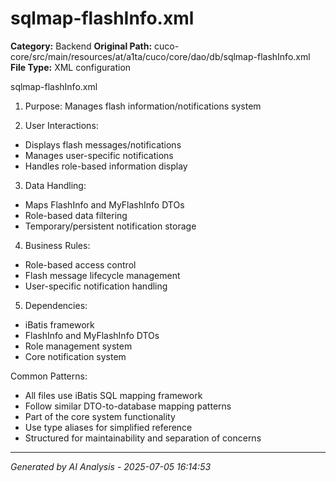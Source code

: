 # sqlmap-flashInfo.xml

**Category:** Backend
**Original Path:** cuco-core/src/main/resources/at/a1ta/cuco/core/dao/db/sqlmap-flashInfo.xml
**File Type:** XML configuration

sqlmap-flashInfo.xml
1. Purpose: Manages flash information/notifications system

2. User Interactions:
- Displays flash messages/notifications
- Manages user-specific notifications
- Handles role-based information display

3. Data Handling:
- Maps FlashInfo and MyFlashInfo DTOs
- Role-based data filtering
- Temporary/persistent notification storage

4. Business Rules:
- Role-based access control
- Flash message lifecycle management
- User-specific notification handling

5. Dependencies:
- iBatis framework
- FlashInfo and MyFlashInfo DTOs
- Role management system
- Core notification system

Common Patterns:
- All files use iBatis SQL mapping framework
- Follow similar DTO-to-database mapping patterns
- Part of the core system functionality
- Use type aliases for simplified reference
- Structured for maintainability and separation of concerns

---
*Generated by AI Analysis - 2025-07-05 16:14:53*
